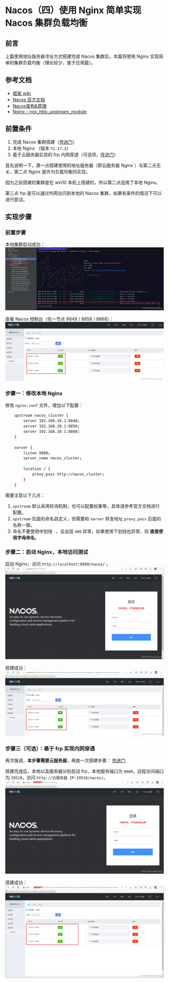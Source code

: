 # Nacos（四）使用 Nginx 简单实现 Nacos 集群负载均衡

## 前言
上篇使用地址服务器寻址方式搭建完成 Nacos 集群后，本篇将使用 Nginx 实现简单的集群负载均衡（理论较少，属于应用篇）。

## 参考文档
- [框架 wiki](https://gitee.com/dromara/RuoYi-Cloud-Plus/wikis/%E9%A1%B9%E7%9B%AE%E7%AE%80%E4%BB%8B)
- [Nacos 官方文档](https://nacos.io/zh-cn/docs/what-is-nacos.html)
- [Nacos架构&原理](https://developer.aliyun.com/ebook/36?spm=a2c6h.20345107.ebook-index.18.152c2984fsi5ST)
- [Nginx - ngx_http_upstream_module](http://nginx.org/en/docs/http/ngx_http_upstream_module.html#upstream)

## 前置条件

1. 完成 Nacos 集群搭建（[传送门](/ruoyi-cloud-plus/nacos/03_AddressServerMemberLookup.md)）
2. 本地 Nginx （版本 `V1.17.3`）
3. 基于云服务器实现的 frp 内网穿透（可选项，[传送门](https://blog.csdn.net/Michelle_Zhong/article/details/124530795)）

首先说明一下，第一点搭建使用的地址服务器（即云服务器 Nginx ）与第二点无关，第二点 Nginx 是作为负载均衡的实现。

因为之前搭建的集群是在 win10 本机上搭建的，所以第二点选用了本地 Nginx。

第三点 frp 是可以通过外网访问到本地的 Nacos 集群，如果有条件的情况下可以进行尝试。

## 实现步骤
### 前置步骤
本地集群启动成功：<br>
![在这里插入图片描述](img04/1a636629b9664fb2ae78e1eee178ea21.png)

查看 Nacos 控制台（任一节点 8848 / 8858 / 8868）：<br>
![在这里插入图片描述](img04/8d2850e7bfb047db8bde8bd494609f01.png)
### 步骤一：修改本地 Nginx
修改 `nginx.conf` 文件，增加以下配置：

```bash
	upstream nacos_cluster {
        server 192.168.10.1:8848;
        server 192.168.10.1:8858;
        server 192.168.10.1:8868;
    }

    server {
        listen 8080;
        server_name nacos_cluster;

        location / {
            proxy_pass http://nacos_cluster;
        }
    }
```

需要注意以下几点：

1. `upstream` 默认采用轮询机制，也可以配置权重等，具体请参考官方文档进行配置。
2. `upstream` 后面的命名自定义，但需要和 `server` 转发地址 `proxy_pass` 后面的名称一致。
3. 命名不要使用中划线 `-`，会出现 `400` 异常，如果使用下划线也异常，则 **直接使用字母命名**。

### 步骤二：启动 Nginx，本地访问测试
启动 Nginx，访问 `http://localhost:8080/nacos/` 。 <br>
![在这里插入图片描述](img04/3c2ba78f35be4d9685824309319c991c.png)

搭建成功：<br>
![在这里插入图片描述](img04/ec0f864dde4b42d19d9065c40f4d2b11.png)
### 步骤三（可选）：基于 frp 实现内网穿透
再次强调，**本步骤需要云服务器**，再放一次搭建步骤： [传送门](https://blog.csdn.net/Michelle_Zhong/article/details/124530795)

搭建完成后，本地以及服务器分别启动 frp，本地服务端口为 `8080`，远程访问端口为 `19510`，访问 `http://云服务器 IP:19510/nacos/`。<br>
![在这里插入图片描述](img04/ec6c691350e846cf8b33d4b952a6de19.png)

搭建成功：<br>
![在这里插入图片描述](img04/d885d654613946609f4a1acfa188772a.png)

